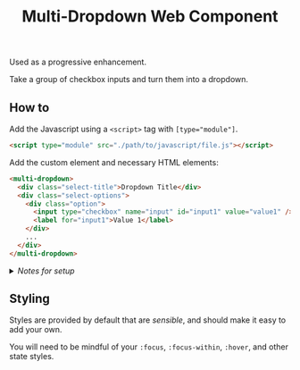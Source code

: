 <header>
 <h1>Multi-Dropdown Web Component</h1>
</header>
Used as a progressive enhancement.

Take a group of checkbox inputs and turn them into a dropdown.

## How to

Add the Javascript using a `<script>` tag with `[type="module"]`.

```html
<script type="module" src="./path/to/javascript/file.js"></script>
```

Add the custom element and necessary HTML elements:

```html
<multi-dropdown>
  <div class="select-title">Dropdown Title</div>
  <div class="select-options">
    <div class="option">
      <input type="checkbox" name="input" id="input1" value="value1" />
      <label for="input1">Value 1</label>
    </div>
    ...
  </div>
</multi-dropdown>
```

<details>
  <summary><i>Notes for setup</i></summary>
  When setting up your HTML, what is shown should be considered the default HTML. If you need more complex or are constrained by different style needs, you only need the classes `.select-options` and `.select-title`.
</details>

## Styling

Styles are provided by default that are _sensible_, and should make it easy to add your own.

You will need to be mindful of your `:focus`, `:focus-within`, `:hover`, and other state styles.
